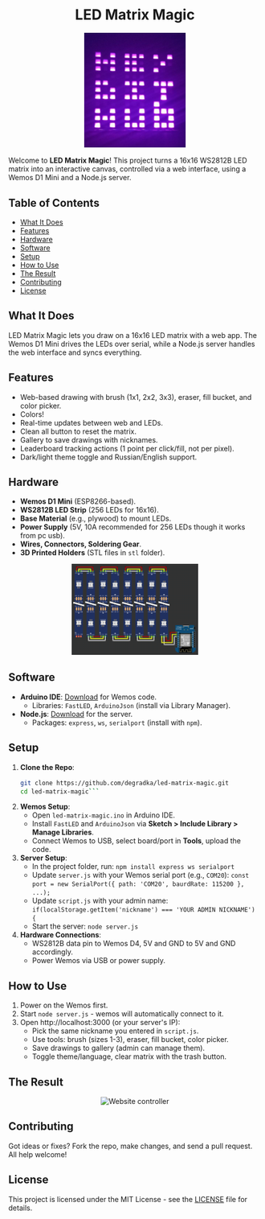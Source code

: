 <div align="center">
  <h1>LED Matrix Magic</h1>
</div>

<div align="center">
  <img src="images/result.jpg" alt="Result" style="width: 40%; height: auto;">
</div>

Welcome to **LED Matrix Magic**! This project turns a 16x16 WS2812B LED matrix into an interactive canvas, controlled via a web interface, using a Wemos D1 Mini and a Node.js server.

## Table of Contents
- [What It Does](#what-it-does)
- [Features](#features)
- [Hardware](#hardware)
- [Software](#software)
- [Setup](#setup)
- [How to Use](#how-to-use)
- [The Result](#the-result)
- [Contributing](#contributing)
- [License](#license)

## What It Does
LED Matrix Magic lets you draw on a 16x16 LED matrix with a web app. The Wemos D1 Mini drives the LEDs over serial, while a Node.js server handles the web interface and syncs everything.

## Features
- Web-based drawing with brush (1x1, 2x2, 3x3), eraser, fill bucket, and color picker.
- Colors!
- Real-time updates between web and LEDs.
- Clean all button to reset the matrix.
- Gallery to save drawings with nicknames.
- Leaderboard tracking actions (1 point per click/fill, not per pixel).
- Dark/light theme toggle and Russian/English support.

## Hardware
- **Wemos D1 Mini** (ESP8266-based).
- **WS2812B LED Strip** (256 LEDs for 16x16).
- **Base Material** (e.g., plywood) to mount LEDs.
- **Power Supply** (5V, 10A recommended for 256 LEDs though it works from pc usb).
- **Wires, Connectors, Soldering Gear**.
- **3D Printed Holders** (STL files in `stl` folder).

<div align="center">
  <img src="images/schematic.png" alt="Connection schematic" style="width: 50%; height: auto;">
</div>

## Software
- **Arduino IDE**: [Download](https://www.arduino.cc/en/Main/Software) for Wemos code.
  - Libraries: `FastLED`, `ArduinoJson` (install via Library Manager).
- **Node.js**: [Download](https://nodejs.org/) for the server.
  - Packages: `express`, `ws`, `serialport` (install with `npm`).

## Setup
1. **Clone the Repo**:
   ```sh
   git clone https://github.com/degradka/led-matrix-magic.git
   cd led-matrix-magic```
2. **Wemos Setup**:
	- Open `led-matrix-magic.ino` in Arduino IDE.
	- Install `FastLED` and `ArduinoJson` via **Sketch > Include Library > Manage Libraries**.
	- Connect Wemos to USB, select board/port in **Tools**, upload the code.
3. **Server Setup**:
	- In the project folder, run: ```npm install express ws serialport```
	- Update `server.js` with your Wemos serial port (e.g., `COM20`): ```const port = new SerialPort({ path: 'COM20', baurdRate: 115200 }, ...);```
	- Update `script.js` with your admin name: ```if(localStorage.getItem('nickname') === 'YOUR ADMIN NICKNAME') {```
	- Start the server: ```node server.js```
4. **Hardware Connections**:
	- WS2812B data pin to Wemos D4, 5V and GND to 5V and GND accordingly.
	- Power Wemos via USB or power supply.

## How to Use
1. Power on the Wemos first.
2. Start `node server.js` - wemos will automatically connect to it.
3. Open http://localhost:3000 (or your server's IP):
	- Pick the same nickname you entered in `script.js`.
	- Use tools: brush (sizes 1-3), eraser, fill bucket, color picker.
	- Save drawings to gallery (admin can manage them).
	- Toggle theme/language, clear matrix with the trash button.

## The Result
<div align="center">
    <img src="images/website_controller.jpg" alt="Website controller" style="width: 50%; height: auto;">
</div>

## Contributing
Got ideas or fixes? Fork the repo, make changes, and send a pull request. All help welcome!

## License
This project is licensed under the MIT License - see the [LICENSE](LICENSE) file for details.